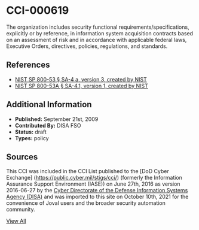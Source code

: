 # CCI-000619

The organization includes security functional requirements/specifications, explicitly or by reference, in information system acquisition contracts based on an assessment of risk and in accordance with applicable federal laws, Executive Orders, directives, policies, regulations, and standards.

## References ##

* [NIST SP 800-53 § SA-4 a, version 3, created by NIST](http://csrc.nist.gov/publications/PubsSPs.html)
* [NIST SP 800-53A § SA-4.1, version 1, created by NIST](http://csrc.nist.gov/publications/PubsSPs.html)


## Additional Information ##

* **Published:** September 21st, 2009
* **Contributed By:** DISA FSO
* **Status:** draft
* **Types:** policy

## Sources ##

This CCI was included in the CCI List published to the [DoD Cyber Exchange]
(https://public.cyber.mil/stigs/cci/) (formerly the Information Assurance Support Environment
(IASE)) on June 27th, 2016 as version 2016-06-27 by the [Cyber Directorate of the Defense 
Information Systems Agency (DISA)](https://public.cyber.mil/about-cyber/) and was imported to 
this site on October 10th, 2021 for the convenience of Joval users and the broader security automation community.

[View All](../README.md)
